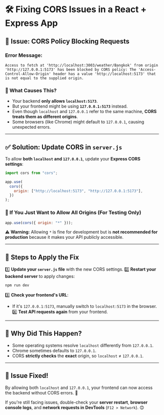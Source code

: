 # 🛠️ Fixing CORS Issues in a React + Express App

## 🚀 Issue: CORS Policy Blocking Requests

### **Error Message:**

```
Access to fetch at 'http://localhost:3003/weather/Bangkok' from origin 'http://127.0.0.1:5173' has been blocked by CORS policy: The 'Access-Control-Allow-Origin' header has a value 'http://localhost:5173' that is not equal to the supplied origin.
```

### **🧐 What Causes This?**

- Your backend **only allows `localhost:5173`**.
- But your frontend might be using **`127.0.0.1:5173`** instead.
- Even though `localhost` and `127.0.0.1` refer to the same machine, **CORS treats them as different origins**.
- Some browsers (like Chrome) might default to `127.0.0.1`, causing unexpected errors.

---

## ✅ **Solution: Update CORS in `server.js`**

To allow **both `localhost` and `127.0.0.1`**, update your **Express CORS settings**:

```js
import cors from "cors";

app.use(
  cors({
    origin: ["http://localhost:5173", "http://127.0.0.1:5173"],
  })
);
```

### **🔹 If You Just Want to Allow All Origins (For Testing Only)**

```js
app.use(cors({ origin: "*" }));
```

⚠️ **Warning:** Allowing `*` is fine for development but is **not recommended for production** because it makes your API publicly accessible.

---

## 🔄 **Steps to Apply the Fix**

1️⃣ **Update your `server.js` file** with the new CORS settings.
2️⃣ **Restart your backend server** to apply changes:

```sh
npm run dev
```

3️⃣ **Check your frontend's URL**:

- If it's `127.0.0.1:5173`, manually switch to `localhost:5173` in the browser.
  4️⃣ **Test API requests again** from your frontend.

---

## 🎯 **Why Did This Happen?**

- Some operating systems resolve `localhost` differently from `127.0.0.1`.
- Chrome sometimes defaults to `127.0.0.1`.
- CORS **strictly checks** the **exact** origin, so `localhost` ≠ `127.0.0.1`.

---

## 🎉 **Issue Fixed!**

By allowing both `localhost` and `127.0.0.1`, your frontend can now access the backend without CORS errors. 🚀

If you're still facing issues, double-check your **server restart**, **browser console logs**, and **network requests in DevTools** (`F12 > Network`). 😊
